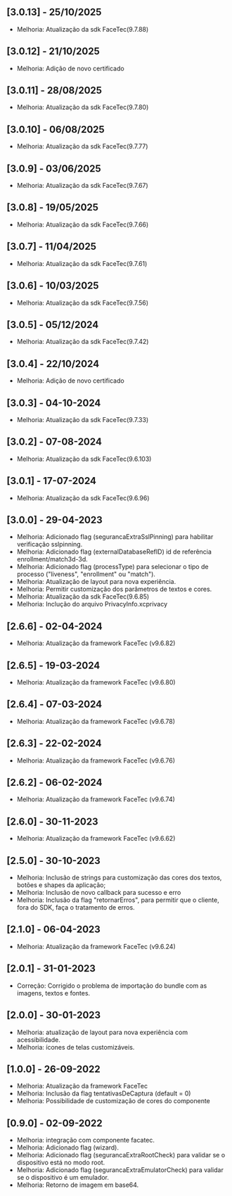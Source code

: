 ## [3.0.13] - 25/10/2025
- Melhoria: Atualização da sdk FaceTec(9.7.88)

## [3.0.12] - 21/10/2025
- Melhoria: Adição de novo certificado

## [3.0.11] - 28/08/2025
- Melhoria: Atualização da sdk FaceTec(9.7.80)

## [3.0.10] - 06/08/2025
- Melhoria: Atualização da sdk FaceTec(9.7.77)

## [3.0.9] - 03/06/2025
- Melhoria: Atualização da sdk FaceTec(9.7.67)

## [3.0.8] - 19/05/2025
- Melhoria: Atualização da sdk FaceTec(9.7.66)

## [3.0.7] - 11/04/2025
- Melhoria: Atualização da sdk FaceTec(9.7.61)

## [3.0.6] - 10/03/2025
- Melhoria: Atualização da sdk FaceTec(9.7.56)

## [3.0.5] - 05/12/2024
- Melhoria: Atualização da sdk FaceTec(9.7.42)

## [3.0.4] - 22/10/2024
- Melhoria: Adição de novo certificado

## [3.0.3] - 04-10-2024
- Melhoria: Atualização da sdk FaceTec(9.7.33)

## [3.0.2] - 07-08-2024
- Melhoria: Atualização da sdk FaceTec(9.6.103)

## [3.0.1] - 17-07-2024
- Melhoria: Atualização da sdk FaceTec(9.6.96)

## [3.0.0] - 29-04-2023
- Melhoria: Adicionado flag (segurancaExtraSslPinning) para habilitar verificação sslpinning.
- Melhoria: Adicionado flag (externalDatabaseRefID) id de referência enrollment/match3d-3d.
- Melhoria: Adicionado flag (processType) para selecionar o tipo de processo ("liveness", "enrollment" ou "match").
- Melhoria: Atualização de layout para nova experiência.
- Melhoria: Permitir customização dos parâmetros de textos e cores.
- Melhoria: Atualização da sdk FaceTec(9.6.85)
- Melhoria: Inclução do arquivo PrivacyInfo.xcprivacy

## [2.6.6] - 02-04-2024
- Melhoria: Atualização da framework FaceTec (v9.6.82)

## [2.6.5] - 19-03-2024
- Melhoria: Atualização da framework FaceTec (v9.6.80)

## [2.6.4] - 07-03-2024
- Melhoria: Atualização da framework FaceTec (v9.6.78)

## [2.6.3] - 22-02-2024
- Melhoria: Atualização da framework FaceTec (v9.6.76)

## [2.6.2] - 06-02-2024
- Melhoria: Atualização da framework FaceTec (v9.6.74)

## [2.6.0] - 30-11-2023
- Melhoria: Atualização da framework FaceTec (v9.6.62)

## [2.5.0] - 30-10-2023
- Melhoria: Inclusão de strings para customização das cores dos textos, botões e shapes da aplicação;
- Melhoria: Inclusão de novo callback para sucesso e erro
- Melhoria: Inclusão da flag "retornarErros", para permitir que o cliente, fora do SDK, faça o tratamento de erros.

## [2.1.0] - 06-04-2023
- Melhoria: Atualização da framework FaceTec (v9.6.24)

## [2.0.1] - 31-01-2023
- Correção: Corrigido o problema de importação do bundle com as imagens, textos e fontes.

## [2.0.0] - 30-01-2023
- Melhoria: atualização de layout para nova experiência com acessibilidade.
- Melhoria: ícones de telas customizáveis.

## [1.0.0] - 26-09-2022
- Melhoria: Atualização da framework FaceTec 
- Melhoria: Inclusão da flag tentativasDeCaptura (default = 0)
- Melhoria: Possibilidade de customização de cores do componente

## [0.9.0] - 02-09-2022
- Melhoria: integração com componente facatec.
- Melhoria: Adicionado flag (wizard).
- Melhoria: Adicionado flag (segurancaExtraRootCheck) para validar se o dispositivo está no modo root.
- Melhoria: Adicionado flag (segurancaExtraEmulatorCheck) para validar se o dispositivo é um emulador.
- Melhoria: Retorno de imagem em base64.


